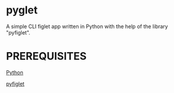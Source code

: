 # pyglet
A simple CLI figlet app written in Python with the help of the library "pyfiglet".

# PREREQUISITES
[Python](https://www.python.org/)

[pyfiglet](https://pypi.org/project/pyfiglet/)